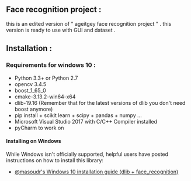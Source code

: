## Face recognition project :
this is an edited version of " ageitgey  face recognition project " . this version is ready to use with GUI and dataset .
## Installation :
### Requirements for windows 10 :

  * Python 3.3+ or Python 2.7
  * opencv 3.4.5
  * boost_1_65_0
  * cmake-3.13.2-win64-x64
  * dlib-19.16 (Remember that for the latest versions of dlib you don't need boost anymore)
  * pip install + scikit learn + scipy + pandas + numpy ...
  * Microsoft Visual Studio 2017 with C/C++ Compiler installed
  * pyCharm to work on

#### Installing on Windows

While Windows isn't officially supported, helpful users have posted instructions on how to install this library:

  * [@masoudr's Windows 10 installation guide (dlib + face_recognition)](https://github.com/ageitgey/face_recognition/issues/175#issue-257710508)
